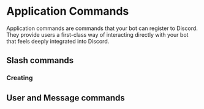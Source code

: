 # Application Commands

Application commands are commands that your bot can register to Discord.
They provide users a first-class way of interacting directly with your bot that feels deeply integrated into Discord.


## Slash commands



### Creating

## User and Message commands